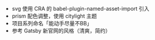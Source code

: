 - svg 使用 CRA 的 babel-plugin-named-asset-import 引入
- prism 配色调整，使用 citylight 主题
- 项目系列命名「能动手尽量不BB」
- 参考 Gatsby 新官网的风格（清爽，简约）
